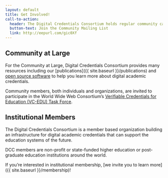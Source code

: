 ```yaml
---
layout: default
title: Get Involved!
call-to-action:
  header: The Digital Credentials Consortium holds regular community calls for individuals, institutions and members to learn more about current topics in digital academic credentials.
  button-text: Join the Community Mailing List
  link: http://eepurl.com/gic0Xf
---
```


<!-- Grid format that places text block and images side by side at wide screen size -->
<div class="row">
<div class="col-lg-6"  markdown="1">

## Community at Large

For the Community at Large, Digital Credentials Consortium provides many resources including our [publications]({{ site.baseurl }}/publications) and [open source software](https://github.com/digitalcredentials) to help you learn more about digital academic credentials.

Community members, both individuals and organizations, are invited to participate in the World Wide Web Consortium’s [Verifiable Credentials for Education (VC-EDU) Task Force](https://w3c-ccg.github.io/vc-ed/).

</div>
<div class="col-lg-6" markdown="1">

## Institutional Members

The Digital Credentials Consortium is a member based organization building an infrastructure for digital academic credentials that can support the education systems of the future.

DCC members are non-profit or state-funded higher education or post-graduate education institutions around the world.

If you’re interested in institutional membership, [we invite you to learn more]({{ site.baseurl }}/membership)!

</div>
</div>